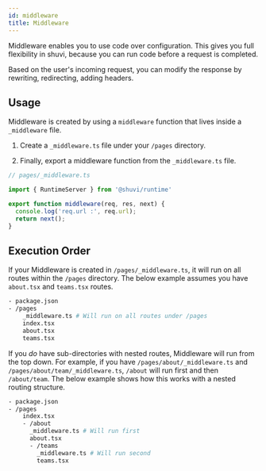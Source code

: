 ```yaml
---
id: middleware
title: Middleware
---
```


Middleware enables you to use code over configuration. This gives you full flexibility in shuvi, because you can run code before a request is completed. 

Based on the user's incoming request, you can modify the response by rewriting, redirecting, adding headers.

## Usage

Middleware is created by using a `middleware` function that lives inside a `_middleware` file.

1. Create a `_middleware.ts` file under your `/pages` directory.

1. Finally, export a middleware function from the `_middleware.ts` file.

```jsx
// pages/_middleware.ts

import { RuntimeServer } from '@shuvi/runtime'

export function middleware(req, res, next) {
  console.log('req.url :', req.url);
  return next();
}
```

## Execution Order

If your Middleware is created in `/pages/_middleware.ts`, it will run on all routes within the `/pages` directory. The below example assumes you have `about.tsx` and `teams.tsx` routes.

```bash
- package.json
- /pages
    _middleware.ts # Will run on all routes under /pages
    index.tsx
    about.tsx
    teams.tsx
```

If you _do_ have sub-directories with nested routes, Middleware will run from the top down. For example, if you have `/pages/about/_middleware.ts` and `/pages/about/team/_middleware.ts`, `/about` will run first and then `/about/team`. The below example shows how this works with a nested routing structure.

```bash
- package.json
- /pages
    index.tsx
    - /about
      _middleware.ts # Will run first
      about.tsx
      - /teams
        _middleware.ts # Will run second
        teams.tsx
```
